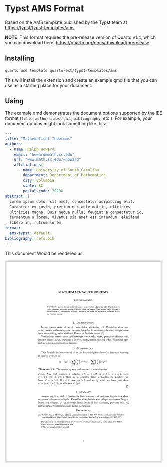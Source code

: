 # Typst AMS Format

Based on the AMS template published by the Typst team at <https://typst/typst-templates/ams>.

**NOTE**: This format requires the pre-release version of Quarto v1.4, which you can download here: <https://quarto.org/docs/download/prerelease>.

## Installing

```bash
quarto use template quarto-ext/typst-templates/ams
```

This will install the extension and create an example qmd file that you can use as a starting place for your document.

## Using

The example qmd demonstrates the document options supported by the IEE format (`title`, `authors`, `abstract`, `bibliography`, etc.). For example, your document options might look something like this:

```yaml
---
title: "Mathematical Theorems"
authors: 
  - name: Ralph Howard
    email: "howard@math.sc.edu"
    url: "www.math.sc.edu/~howard"
    affiliations: 
      - name: University of South Carolina
        department: Department of Mathematics
        city: Columbia
        state: SC
        postal-code: 29208
abstract: |
  Lorem ipsum dolor sit amet, consectetur adipiscing elit.
  Curabitur ex justo, pretium nec ante mattis, ultricies
  ultricies magna. Duis neque nulla, feugiat a consectetur id,
  fermentum a lorem. Vivamus sit amet est interdum, eleifend
  libero in, rutrum lorem. 
format:
  ams-typst: default
bibliography: refs.bib
---
```

This document Would be rendered as:

![](ams.png)

